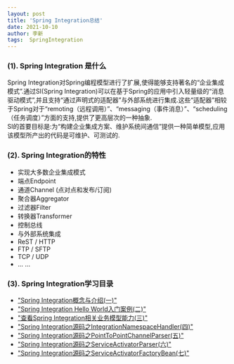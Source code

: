 ```yaml
---
layout: post
title: 'Spring Integration总结' 
date: 2021-10-10
author: 李新
tags:  SpringIntegration
---
```


### (1). Spring Integration 是什么
Spring Integration对Spring编程模型进行了扩展,使得能够支持著名的“企业集成模式”.通过SI(Spring Integration)可以在基于Spring的应用中引入轻量级的“消息驱动模式”,并且支持“通过声明式的适配器”与外部系统进行集成.这些“适配器”相较于Spring对于“remoting（远程调用）”、“messaging（事件消息）”、“scheduling（任务调度）”方面的支持,提供了更高层次的一种抽象.   
SI的首要目标是:为“构建企业集成方案、维护系统间通信”提供一种简单模型,应用该模型所产出的代码是可维护、可测试的.   

### (2). Spring Integration的特性
+ 实现大多数企业集成模式
+ 端点Endpoint
+ 通道Channel (点对点和发布/订阅)
+ 聚合器Aggregator
+ 过滤器Filter
+ 转换器Transformer
+ 控制总线
+ 与外部系统集成
+ ReST / HTTP
+ FTP / SFTP
+ TCP / UDP
+ ... ...

### (3). Spring Integration学习目录
+ ["Spring Integration概念与介绍(一)"](/2021/10/06/Spring-Integration-Introduce.html)          
+ ["Spring Integration Hello World入门案例(二)"](/2021/10/06/Spring-Integration-Hello-World.html)        
+ ["查看Spring Integration相关业务模型能力(三)"](/2021/10/09/Spring-Integration-Bussiness-Modeling.html)    
+ ["Spring Integration源码之IntegrationNamespaceHandler(四)"](/2021/10/06/Spring-Integration-IntegrationNamespaceHandler.html)   
+ ["Spring Integration源码之PointToPointChannelParser(五)"](/2021/10/09/Spring-Integration-PointToPointChannelParser.html)   
+ ["Spring Integration源码之ServiceActivatorParser(六)"](/2021/10/09/Spring-Integration-ServiceActivatorParser.html)   
+ ["Spring Integration源码之ServiceActivatorFactoryBean(七)"](/2021/10/09/Spring-Integration-ServiceActivatorFactoryBean.html)    

